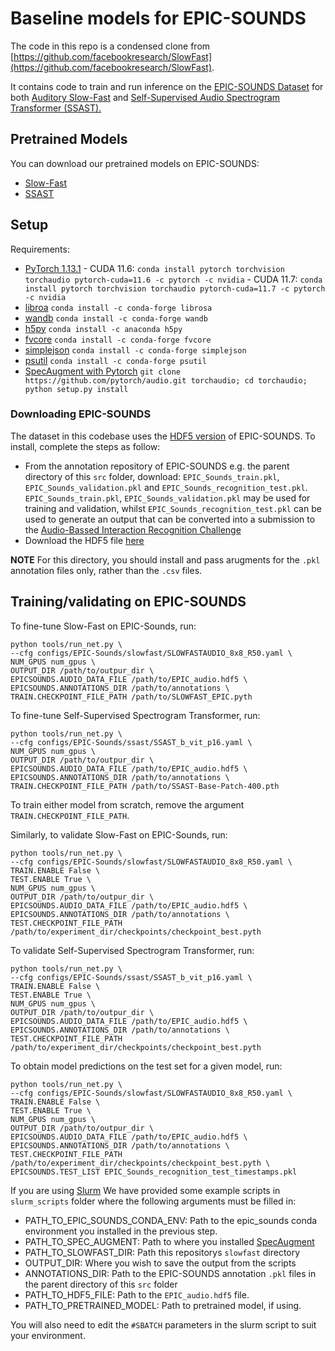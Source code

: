 # Baseline models for EPIC-SOUNDS

The code in this repo is a condensed clone from [https://github.com/facebookresearch/SlowFast](https://github.com/facebookresearch/SlowFast).

It contains code to train and run inference on the [EPIC-SOUNDS Dataset](https://epic-kitchens.github.io/epic-sounds/) for both [Auditory Slow-Fast](https://github.com/ekazakos/auditory-slow-fast) and [Self-Supervised Audio Spectrogram Transformer (SSAST).](https://github.com/YuanGongND/ssast)

## Pretrained Models

You can download our pretrained models on EPIC-SOUNDS:

- [Slow-Fast](https://github.com/ekazakos/auditory-slow-fast)
- [SSAST](https://github.com/YuanGongND/ssast)

## Setup

Requirements:

- [PyTorch 1.13.1](https://pytorch.org/)
      - CUDA 11.6: `conda install pytorch torchvision torchaudio pytorch-cuda=11.6 -c pytorch -c nvidia`
      - CUDA 11.7: `conda install pytorch torchvision torchaudio pytorch-cuda=11.7 -c pytorch -c nvidia`
- [libroa](https://librosa.org/) `conda install -c conda-forge librosa`
- [wandb](https://wandb.ai/site) `conda install -c conda-forge wandb`
- [h5py](https://www.h5py.org/) `conda install -c anaconda h5py`
- [fvcore](https://github.com/facebookresearch/fvcore/) `conda install -c conda-forge fvcore`
- [simplejson](https://simplejson.readthedocs.io/en/latest/) `conda install -c conda-forge simplejson`
- [psutil](https://psutil.readthedocs.io/en/latest/) `conda install -c conda-forge psutil`
- [SpecAugment with Pytorch](https://github.com/zcaceres/spec_augment) `git clone https://github.com/pytorch/audio.git torchaudio; cd torchaudio; python setup.py install`

### Downloading EPIC-SOUNDS

The dataset in this codebase uses the [HDF5 version](https://epic-kitchens.github.io/epic-sounds/) of EPIC-SOUNDS. To install, complete the steps as follow:

- From the annotation repository of EPIC-SOUNDS e.g. the parent directory of this `src` folder, download: `EPIC_Sounds_train.pkl`, `EPIC_Sounds_validation.pkl` and `EPIC_Sounds_recognition_test.pkl`. `EPIC_Sounds_train.pkl`, `EPIC_Sounds_validation.pkl` may be used for training and validation, whilst `EPIC_Sounds_recognition_test.pkl` can be used to generate an output that can be converted into a submission to the [Audio-Bassed Interaction Recognition Challenge](https://github.com/epic-kitchens/C9-epic-sounds)
- Download the HDF5 file [here](https://epic-kitchens.github.io/epic-sounds/)

**NOTE** For this directory, you should install and pass arugments for the `.pkl` annotation files only, rather than the `.csv` files.

## Training/validating on EPIC-SOUNDS

To fine-tune Slow-Fast on EPIC-Sounds, run:

```(python)
python tools/run_net.py \
--cfg configs/EPIC-Sounds/slowfast/SLOWFASTAUDIO_8x8_R50.yaml \
NUM_GPUS num_gpus \
OUTPUT_DIR /path/to/outpur_dir \
EPICSOUNDS.AUDIO_DATA_FILE /path/to/EPIC_audio.hdf5 \
EPICSOUNDS.ANNOTATIONS_DIR /path/to/annotations \
TRAIN.CHECKPOINT_FILE_PATH /path/to/SLOWFAST_EPIC.pyth
```

To fine-tune Self-Supervised Spectrogram Transformer, run:

```(python)
python tools/run_net.py \
--cfg configs/EPIC-Sounds/ssast/SSAST_b_vit_p16.yaml \
NUM_GPUS num_gpus \
OUTPUT_DIR /path/to/outpur_dir \
EPICSOUNDS.AUDIO_DATA_FILE /path/to/EPIC_audio.hdf5 \
EPICSOUNDS.ANNOTATIONS_DIR /path/to/annotations \
TRAIN.CHECKPOINT_FILE_PATH /path/to/SSAST-Base-Patch-400.pth
```

To train either model from scratch, remove the argument `TRAIN.CHECKPOINT_FILE_PATH`.

Similarly, to validate Slow-Fast on EPIC-Sounds, run:

```(python)
python tools/run_net.py \
--cfg configs/EPIC-Sounds/slowfast/SLOWFASTAUDIO_8x8_R50.yaml \
TRAIN.ENABLE False \
TEST.ENABLE True \
NUM_GPUS num_gpus \
OUTPUT_DIR /path/to/outpur_dir \
EPICSOUNDS.AUDIO_DATA_FILE /path/to/EPIC_audio.hdf5 \
EPICSOUNDS.ANNOTATIONS_DIR /path/to/annotations \
TEST.CHECKPOINT_FILE_PATH /path/to/experiment_dir/checkpoints/checkpoint_best.pyth
```

To validate Self-Supervised Spectrogram Transformer, run:

```(python)
python tools/run_net.py \
--cfg configs/EPIC-Sounds/ssast/SSAST_b_vit_p16.yaml \
TRAIN.ENABLE False \
TEST.ENABLE True \
NUM_GPUS num_gpus \
OUTPUT_DIR /path/to/outpur_dir \
EPICSOUNDS.AUDIO_DATA_FILE /path/to/EPIC_audio.hdf5 \
EPICSOUNDS.ANNOTATIONS_DIR /path/to/annotations \
TEST.CHECKPOINT_FILE_PATH /path/to/experiment_dir/checkpoints/checkpoint_best.pyth
```

To obtain model predictions on the test set for a given model, run:

```(python)
python tools/run_net.py \
--cfg configs/EPIC-Sounds/slowfast/SLOWFASTAUDIO_8x8_R50.yaml \
TRAIN.ENABLE False \
TEST.ENABLE True \
NUM_GPUS num_gpus \
OUTPUT_DIR /path/to/outpur_dir \
EPICSOUNDS.AUDIO_DATA_FILE /path/to/EPIC_audio.hdf5 \
EPICSOUNDS.ANNOTATIONS_DIR /path/to/annotations \
TEST.CHECKPOINT_FILE_PATH /path/to/experiment_dir/checkpoints/checkpoint_best.pyth \
EPICSOUNDS.TEST_LIST EPIC_Sounds_recognition_test_timestamps.pkl
```

If you are using [Slurm](https://slurm.schedmd.com/documentation.html) We have provided some example scripts in `slurm_scripts` folder where the following arguments must be filled in:

- PATH_TO_EPIC_SOUNDS_CONDA_ENV: Path to the epic_sounds conda environment you installed in the previous step.
- PATH_TO_SPEC_AUGMENT: Path to where you installed [SpecAugment](https://github.com/zcaceres/spec_augment)
- PATH_TO_SLOWFAST_DIR: Path this repositorys `slowfast` directory
- OUTPUT_DIR: Where you wish to save the output from the scripts
- ANNOTATIONS_DIR: Path to the EPIC-SOUNDS annotation `.pkl` files in the parent directory of this `src` folder
- PATH_TO_HDF5_FILE: Path to the `EPIC_audio.hdf5` file.
- PATH_TO_PRETRAINED_MODEL: Path to pretrained model, if using.

You will also need to edit the `#SBATCH` parameters in the slurm script to suit your environment.
